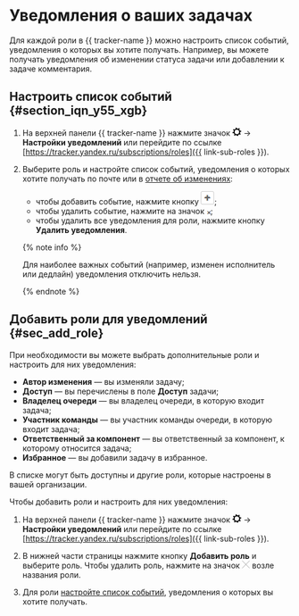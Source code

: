 # Уведомления о ваших задачах

Для каждой роли в {{ tracker-name }} можно настроить список событий, уведомления о которых вы хотите получать. Например, вы можете получать уведомления об изменении статуса задачи или добавлении к задаче комментария. 

## Настроить список событий {#section_iqn_y55_xgb}


1. На верхней панели {{ tracker-name }} нажмите значок ![](../../_assets/tracker/tracker-settings.png) → **Настройки уведомлений** или перейдите по ссылке [https://tracker.yandex.ru/subscriptions/roles]({{ link-sub-roles }}).

1. Выберите роль и настройте список событий, уведомления о которых хотите получать по почте или в [отчете об изменениях](notification-digest.md):
    - чтобы добавить событие, нажмите кнопку ![](../../_assets/tracker/button-plus.png);
    - чтобы удалить событие, нажмите на значок ![](../../_assets/tracker/small-x.png);
    - чтобы удалить все уведомления для роли, нажмите кнопку **Удалить уведомления**.

    {% note info %}

    Для наиболее важных событий (например, изменен исполнитель или дедлайн) уведомления отключить нельзя.

    {% endnote %}


## Добавить роли для уведомлений {#sec_add_role}

При необходимости вы можете выбрать дополнительные роли и настроить для них уведомления:

- **Автор изменения** — вы изменяли задачу;
- **Доступ** — вы перечислены в поле **Доступ** задачи;
- **Владелец очереди** — вы владелец очереди, в которую входит задача;
- **Участник команды** — вы участник команды очереди, в которую входит задача;
- **Ответственный за компонент** — вы ответственный за компонент, к которому относится задача;
- **Избранное** — вы добавили задачу в избранное.

В списке могут быть доступны и другие роли, которые настроены в вашей организации.

Чтобы добавить роли и настроить для них уведомления:


1. На верхней панели {{ tracker-name }} нажмите значок ![](../../_assets/tracker/tracker-settings.png) → **Настройки уведомлений** или перейдите по ссылке [https://tracker.yandex.ru/subscriptions/roles]({{ link-sub-roles }}).

1. В нижней части страницы нажмите кнопку **Добавить роль** и выберите роль. Чтобы удалить роль, нажмите на значок ![](../../_assets/tracker/remove-task-type.png) возле названия роли.

2. Для роли [настройте список событий](notification-settings.md#section_iqn_y55_xgb), уведомления о которых вы хотите получать.